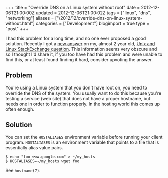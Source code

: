 +++
title = "Override DNS on a Linux system without root"
date = 2012-12-06T21:00:00Z
updated = 2012-12-06T21:00:02Z
tags = ["linux", "dns",  "networking"]
aliases = ["/2012/12/override-dns-on-linux-system-without.html"]
categories = ["Development"]
blogimport = true 
type = "post"
+++

I had this problem for a long time, and no one ever proposed a good solution. Recently I got a [new answer][usea] on
my, almost 2 year old, [Unix and Linux StackExchange question][useq]. This information seems very obscure and so I
thought I'd share it, if you too have had this problem and were unable to find this, or at least found finding it hard,
consider upvoting the answer.

## Problem

You're using a Linux system that you don't have root on, you need to override the DNS of the system. You usually want
to do this because you're testing a service (web site) that does not have a proper hostname, but needs one in order to
function properly. In the hosting world this comes up often enough.

## Solution

You can set the `HOSTALIASES` environment variable before running your client program. `HOSTALIASES` is an environment
variable that points to a file that is essentially alias value pairs.
```shell
$ echo "foo www.google.com" > ~/my_hosts
$ HOSTALIASES=~/my_hosts wget foo
```
See `hostname(7)`.

[usea]: http://unix.stackexchange.com/a/56288/29
[useq]: http://unix.stackexchange.com/q/6887/29
